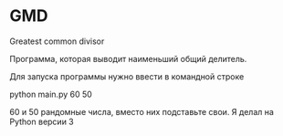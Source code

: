 # GMD
Greatest common divisor

Программа, которая выводит наименьший общий делитель.

Для запуска программы нужно ввести в командной строке

python main.py 60 50

60 и 50 рандомные числа, вместо них подставьте свои.
Я делал на Python версии 3
